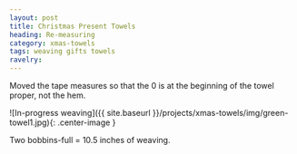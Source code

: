 ```yaml
---
layout: post
title: Christmas Present Towels
heading: Re-measuring
category: xmas-towels
tags: weaving gifts towels
ravelry:
---
```

Moved the tape measures so that the 0 is at the beginning of the towel proper, not the hem.

![In-progress weaving]({{ site.baseurl }}/projects/xmas-towels/img/green-towel1.jpg){: .center-image }

Two bobbins-full = 10.5 inches of weaving.